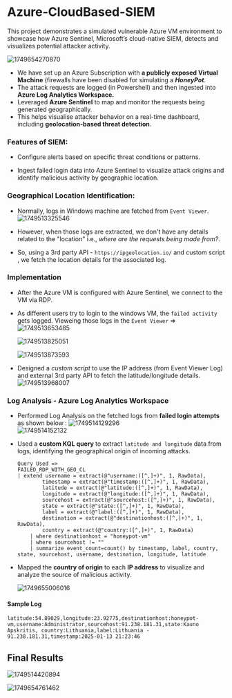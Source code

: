 # Azure-CloudBased-SIEM
This project demonstrates a simulated vulnerable Azure VM environment to showcase how Azure Sentinel, Microsoft’s cloud-native SIEM, detects and visualizes potential attacker activity.

![1749654270870](image/README/1749654270870.png)

- We have set up an Azure Subscription with **a publicly exposed Virtual Machine** (firewalls have been disabled for simulating a **_HoneyPot_**.
- The attack requests are logged (in Powershell) and then ingested into **Azure Log Analytics Workspace.**
- Leveraged **Azure Sentinel** to map and monitor the requests being generated geographically.
- This helps visualise attacker behavior on a real-time dashboard, including **geolocation-based threat detection**.


### Features of SIEM:
- Configure alerts based on specific threat conditions or patterns.

- Ingest failed login data into Azure Sentinel to visualize attack origins and identify malicious activity by geographic location.


### Geographical Location Identification:

- Normally, logs in Windows machine are fetched from `Event Viewer`.
    ![1749513325546](image/README/1749513325546.png)
- However, when those logs are extracted, we don't have any details related to the "location" i.e., _where are the requests being made from?_.

- So, using a 3rd party API - `https://ipgeolocation.io/` and custom script , we fetch the location details for the associated log.


### Implementation

- After the Azure VM is configured with Azure Sentinel, we connect to the VM via RDP. 
- As different users try to login to the windows VM, the `failed activity` gets logged. Vieweing those logs in the `Event Viewer` =>
    ![1749513653485](image/README/1749513653485.png)

    ![1749513825051](image/README/1749513825051.png)

    ![1749513873593](image/README/1749513873593.png)

- Designed a *custom script* to use the IP address (from Event Viewer Log) and external 3rd party API to fetch the latitude/longitude details.
![1749513968007](image/README/1749513968007.png)


### Log Analysis - Azure Log Analytics Workspace
- Performed Log Analysis on the fetched logs from **failed login attempts** as shown below :
    ![1749514129296](image/README/1749514129296.png)<br>
    ![1749514152132](image/README/1749514152132.png)<br>

- Used a **custom KQL query** to extract `latitude and longitude` data from logs, identifying the geographical origin of incoming attacks.
    ```
    Query Used =>
    FAILED_RDP_WITH_GEO_CL
    | extend username = extract(@"username:([^,]+)", 1, RawData),
            timestamp = extract(@"timestamp:([^,]+)", 1, RawData),
            latitude = extract(@"latitude:([^,]+)", 1, RawData),
            longitude = extract(@"longitude:([^,]+)", 1, RawData),
            sourcehost = extract(@"sourcehost:([^,]+)", 1, RawData),
            state = extract(@"state:([^,]+)", 1, RawData),
            label = extract(@"label:([^,]+)", 1, RawData),
            destination = extract(@"destinationhost:([^,]+)", 1, RawData),
            country = extract(@"country:([^,]+)", 1, RawData)
        | where destinationhost = "honeypot-vm"
        | where sourcehost != ""
        | summarize event_count=count() by timestamp, label, country, state, sourcehost, username, destination, longitude, latitude

    ```

- Mapped the **country of origin** to each **IP address** to visualize and analyze the source of malicious activity.

    ![1749655006016](image/README/1749655006016.png)

#### Sample Log 
```
latitude:54.89029,longitude:23.92775,destinationhost:honeypot-vm,username:Administrator,sourcehost:91.238.181.31,state:Kauno Apskritis, country:Lithuania,label:Lithuania - 91.238.181.31,timestamp:2025-01-13 21:23:46
```

## Final Results

![1749514420894](image/README/1749514420894.png) <br>

![1749654761462](image/README/1749654761462.png)